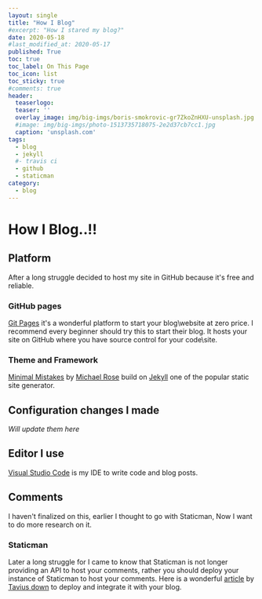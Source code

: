 ```yaml
---
layout: single
title: "How I Blog"
#excerpt: "How I stared my blog?"
date: 2020-05-18
#last_modified_at: 2020-05-17
published: True
toc: true
toc_label: On This Page
toc_icon: list
toc_sticky: true
#comments: true
header:
  teaserlogo:
  teaser: ''
  overlay_image: img/big-imgs/boris-smokrovic-gr7ZkoZnHXU-unsplash.jpg
  #image: img/big-imgs/photo-1513735718075-2e2d37cb7cc1.jpg
  caption: 'unsplash.com'
tags:
  - blog
  - jekyll
  #- travis ci
  - github
  - staticman
category:
  - blog
---
```


# How I Blog..!!

## Platform

After a long struggle decided to host my site in GitHub because it's free and reliable.

### GitHub pages
 
[Git Pages](https://pages.github.com/) it's a wonderful platform to start your blog\website at zero price. I recommend every beginner should try this to start their blog. It hosts your site on GitHub where you have source control for your code\site.

### Theme and Framework

[Minimal Mistakes](https://mmistakes.github.io/minimal-mistakes/) by [Michael Rose](https://mademistakes.com/about/) build on [Jekyll](https://jekyllrb.com/) one of the popular static site generator.
 
## Configuration changes I made
 
_Will update them here_

## Editor I use

[Visual Studio Code](https://code.visualstudio.com/) is my IDE to write code and blog posts.

## Comments

I haven't finalized on this, earlier I thought to go with Staticman, Now I want to do more research on it.

### Staticman

Later a long struggle for I came to know that Staticman is not longer providing an API to host your comments, rather you should deploy your instance of Staticman to host your comments. Here is a wonderful [article](https://travisdowns.github.io/blog/2020/02/05/now-with-comments.html) by [Tavius down](https://travisdowns.github.io/) to deploy and integrate it with your blog. 